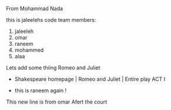 
From Mohammad Nada


this is jaleelehs code 
team members:
1. jaleeleh
2. omar
3. raneem
4. mohammed
5. alaa

Lets add some thiing
Romeo and Juliet 

- Shakespeare homepage | Romeo and Juliet | Entire play ACT I 
  
- this is raneem again ! 

This new line is from omar Afert the court